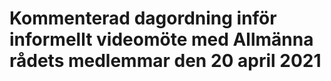 # Kommenterad dagordning inför informellt videomöte med Allmänna rådets medlemmar den 20 april 2021



